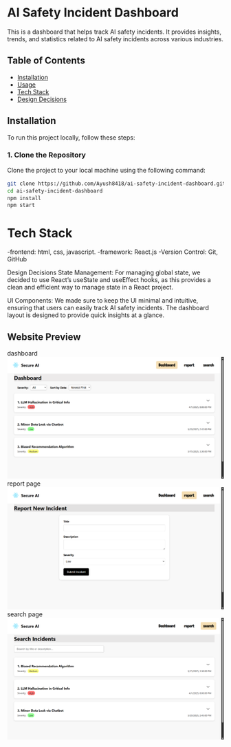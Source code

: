 # AI Safety Incident Dashboard

This is a dashboard that helps track AI safety incidents. It provides insights, trends, and statistics related to AI safety incidents across various industries.

## Table of Contents
- [Installation](#installation)
- [Usage](#usage)
- [Tech Stack](#tech-stack)
- [Design Decisions](#design-decisions)

## Installation

To run this project locally, follow these steps:

### 1. Clone the Repository
Clone the project to your local machine using the following command:

```bash
git clone https://github.com/Ayush8418/ai-safety-incident-dashboard.git
cd ai-safety-incident-dashboard
npm install
npm start
```
# Tech Stack
-frontend: html, css, javascript.
-framework: React.js
-Version Control: Git, GitHub

Design Decisions
State Management: For managing global state, we decided to use React’s useState and useEffect hooks, as this provides a clean and efficient way to manage state in a React project.

UI Components: We made sure to keep the UI minimal and intuitive, ensuring that users can easily track AI safety incidents. The dashboard layout is designed to provide quick insights at a glance.

## Website Preview
dashboard 
![Website Preview](./src/assets/dashboard2.png) 
report page
![Website Preview](./src/assets/report.png) 
 search page
![Website Preview](./src/assets/search2.png) 

